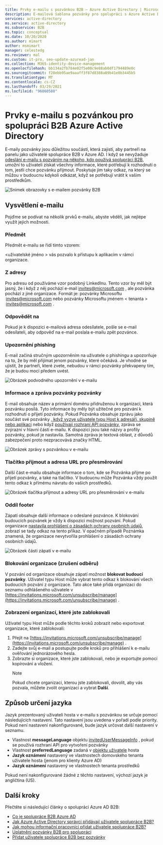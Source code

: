 ```yaml
---
title: Prvky e-mailu s pozvánkou B2B – Azure Active Directory | Microsoft Docs
description: E-mailová šablona pozvánky pro spolupráci s Azure Active Directory B2B
services: active-directory
ms.service: active-directory
ms.subservice: B2B
ms.topic: conceptual
ms.date: 10/20/2020
ms.author: mimart
author: msmimart
manager: celestedg
ms.reviewer: mal
ms.custom: it-pro, seo-update-azuread-jan
ms.collection: M365-identity-device-management
ms.openlocfilehash: bb134a2fb784e02f5e00c9e88ab0df1794489e0c
ms.sourcegitcommit: f28ebb95ae9aaaff3f87d8388a09b41e0b3445b5
ms.translationtype: MT
ms.contentlocale: cs-CZ
ms.lasthandoff: 03/29/2021
ms.locfileid: "96860588"
---
```

# <a name="the-elements-of-the-b2b-collaboration-invitation-email---azure-active-directory"></a>Prvky e-mailu s pozvánkou pro spolupráci B2B Azure Active Directory

E-maily pozvánky jsou důležitou součástí, která zajistí, aby partneři na panelu jako uživatelé spolupráce B2B v Azure AD. I když se nevyžaduje [odeslání e-mailu s pozváním na někoho, kdo používá spolupráci B2B](add-user-without-invite.md), umožní to uživateli získat všechny informace, které potřebují k rozhodnutí o tom, jestli chce pozvánku přijmout. Poskytuje jim taky odkaz, na který se můžou v budoucnu kdykoli odkázat, když se potřebují vrátit k vašim prostředkům.

![Snímek obrazovky s e-mailem pozvánky B2B](media/invitation-email-elements/invitation-email.png)

## <a name="explaining-the-email"></a>Vysvětlení e-mailu

Pojďme se podívat na několik prvků e-mailu, abyste věděli, jak nejlépe využít jejich možnosti.

### <a name="subject"></a>Předmět

Předmět e-mailu se řídí tímto vzorem:

&lt;uživatelské jméno &gt; vás pozvalo k přístupu k aplikacím v rámci organizace.

### <a name="from-address"></a>Z adresy

Pro adresu od používáme vzor podobný LinkedInu. Tento vzor by měl být jasný, že i když z něj pochází e-mail invites@microsoft.com , ale pozvánka pochází z jiné organizace. Formát je: pozvánky Microsoftu  <invites@microsoft.com> nebo pozvánky Microsoftu jménem &lt; tenanta &gt;  <invites@microsoft.com> . 

### <a name="reply-to"></a>Odpovědět na

Pokud je k dispozici e-mailová adresa odesílatele, pošle se e-mail odesílateli, aby odpověď na e-mail poslala e-mailu zpět pozvánce.

### <a name="phishing-warning"></a>Upozornění phishing

E-mail začíná stručným upozorněním na uživatele o phishingu a upozorňuje na to, že by měl přijímat jenom pozvánky, které očekává. Je vhodné se ujistit, že partneři, které zvete, nebudou v rámci pozvánky překvapeny tím, že je budou moci předem uvést.

![Obrázek podvodného upozornění v e-mailu](media/invitation-email-elements/phishing-warning.png)

### <a name="inviters-information-and-invitation-message"></a>Informace a zpráva pozvánky pozvánky

E-mail obsahuje název a primární doménu přidruženou k organizaci, která pozvánku posílá. Tyto informace by měly být užitečné pro pozvání k rozhodnutí o přijetí pozvánky. Pokud Pozvánka obsahuje zprávu jako součást své pozvánky [, když vyzve uživatele typu Host k adresáři, skupině nebo aplikaci](add-users-administrator.md) nebo když [používají rozhraní API pozvánky](customize-invitation-api.md), zpráva se zvýrazní v hlavní části e-mailu. K dispozici jsou také názvy a profily pozvánky, pokud je nastavila. Samotná zpráva je textová oblast, z důvodů zabezpečení proto nezpracovává značky HTML.

![Obrázek zprávy s pozvánkou v e-mailu](media/invitation-email-elements/invitation-message-inviters-info.png)

### <a name="accept-button-and-redirect-url"></a>Tlačítko přijmout a adresa URL pro přesměrování

Další část e-mailu obsahuje informace o tom, kde se Pozvánka přijme po přijetí pozvánky, a také na tlačítko.  V budoucnu může Pozvánka vždy použít tento odkaz k přímému návratu do vašich prostředků.

![Obrázek tlačítka přijmout a adresy URL pro přesměrování v e-mailu](media/invitation-email-elements/accept-button.png)

### <a name="footer-section"></a>Oddíl footer

Zápatí obsahuje další informace o odeslané pozvánce. K blokování budoucích pozvánek je vždy k dispozici možnost pozvání. Pokud organizace [nastavila prohlášení o zásadách ochrany osobních údajů](../fundamentals/active-directory-properties-area.md), zobrazí se tady odkaz na tento příkaz.  V opačném případě Poznámka znamená, že organizace nevytvořila prohlášení o zásadách ochrany osobních údajů.

![Obrázek části zápatí v e-mailu](media/invitation-email-elements/footer-section.png)

### <a name="blocking-an-organization-unsubscribing"></a>Blokování organizace (zrušení odběru)

V pozvání od organizace obsahuje zápatí možnost **blokovat budoucí pozvánky**. Uživatel typu Host může vybrat tento odkaz k blokování všech budoucích pozvání z organizace. Tato akce také přidá organizaci do seznamu odhlášeného uživatele v [https://invitations.microsoft.com/unsubscribe/manage](https://invitations.microsoft.com/unsubscribe/manage) .

### <a name="viewing-organizations-youve-blocked"></a>Zobrazení organizací, které jste zablokovali

Uživatel typu Host může podle těchto kroků zobrazit nebo exportovat organizace, které zablokovali:

1. Přejít na [https://invitations.microsoft.com/unsubscribe/manage](https://invitations.microsoft.com/unsubscribe/manage) .
2. Zadejte svůj e-mail a postupujte podle kroků pro přihlášení k e-mailu ověřování jednorázového hesla.
3. Zobrazte si organizace, které jste zablokovali, nebo je exportujte pomocí kopírování a vložení.
   > [!NOTE]
   > Pokud chcete organizaci, kterou jste zablokovali, dovolit, aby vás pozvala, můžete zvolit organizaci a vybrat **Další**.

## <a name="how-the-language-is-determined"></a>Způsob určení jazyka

Jazyk prezentovaný uživateli hosta v e-mailu s pozvánkou se určuje pomocí následujících nastavení. Tato nastavení jsou uvedena v pořadí podle priority. Pokud není nastavení nakonfigurované, bude jazyk určovat další nastavení v seznamu.

- Vlastnost **messageLanguage** objektu [invitedUserMessageInfo](/graph/api/resources/invitedusermessageinfo) , pokud se používá rozhraní API pro vytvoření pozvánky
-   Vlastnost **preferredLanguage** zadaná v [objektu uživatele](/graph/api/resources/user) hosta
-   **Jazyk oznámení** nastavený ve vlastnostech domovského tenanta uživatele hosta (jenom pro klienty Azure AD)
-   **Jazyk oznámení** nastavený ve vlastnostech tenanta prostředků

Pokud není nakonfigurované žádné z těchto nastavení, výchozí jazyk je angličtina (US).

## <a name="next-steps"></a>Další kroky

Přečtěte si následující články o spolupráci Azure AD B2B:

- [Co je spolupráce B2B Azure AD](what-is-b2b.md)
- [Jak Azure Active Directory správci přidávají uživatele spolupráce B2B?](add-users-administrator.md)
- [Jak mohou informační pracovníci přidat uživatele spolupráce B2B?](add-users-information-worker.md)
- [Uplatnění pozvánky B2B pro spolupráci](redemption-experience.md)
- [Přidat uživatele spolupráce B2B bez pozvánky](add-user-without-invite.md)
